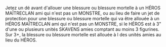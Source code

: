 Jetez un dé avant d'allouer une blessure ou blessure mortelle à un HÉROS MAÎTRECLAN ami qui n'est pas un MONSTRE,
ou au lieu de faire un jet de protection pour une blessure ou blessure mortelle qui va être allouée à un
HÉROS MAÎTRECLAN ami qui n'est pas un MONSTRE, si le HÉROS est à 3" d'une ou plusieurs unités
SKAVENS amies comptant au moins 3 figurines. Sur 3+, la blessure ou blessure mortelle est allouée à l des unités amies au lieu du HÉROS.